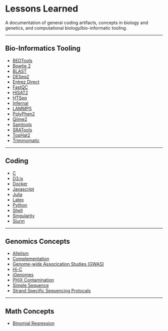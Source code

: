 # Lessons Learned

>>> 

A documentation of general coding artifacts, concepts in biology and genetics, and computational biology/bio-informatic tooling.

>>>

***

## Bio-Informatics Tooling

* [BEDTools]()
* [Bowtie 2]()
* [BLAST]()
* [DESeq2](bioinformaticsTooling/deseq2.md)
* [Entrez Direct]()
* [FastQC]()
* [HISAT2]()
* [HTSeq](bioinformaticsTooling/htseq.md)
* [Infernal]()
* [LAMMPS]()
* [PolyPhen2]()
* [Qiime2]()
* [Samtools]()
* [SRATools]()
* [TopHat2]()
* [Trimmomatic](bioinformaticsTooling/trimmomatic.md)

***
## Coding

* [C]()
* [D3.js]()
* [Docker]()
* [Javascript]()
* [Julia]()
* [Latex]()
* [Python]()
* [Shell]()
* [Singularity]()
* [Slurm]()

***

## Genomics Concepts

* [Allelism](genomicConcepts/allelism.md)
* [Complementation](genomicConcepts/complementation.md)
* [Genome-wide Assocication Studies (GWAS)](genomicConcepts/gwas.md)
* [Hi-C]()
* [iGenomes](genomicConcepts/igenomes.md)
* [PHiX Contamination]()
* [Simple Sequence]()
* [Strand Specific Sequencing Protocals]()

***

## Math Concepts

* [Binomial Regression]()
